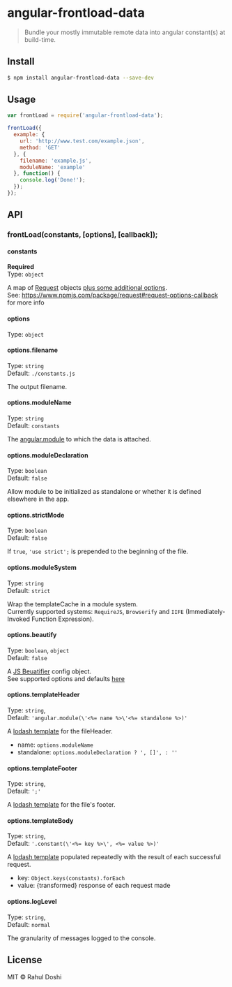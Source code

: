 # angular-frontload-data

> Bundle your mostly immutable remote data into angular constant(s) at build-time.

## Install

```sh
$ npm install angular-frontload-data --save-dev
```

## Usage

```js
var frontLoad = require('angular-frontload-data');

frontLoad({
  example: {
    url: 'http://www.test.com/example.json',
    method: 'GET'
  }, {
    filename: 'example.js',
    moduleName: 'example'
  }, function() {
    console.log('Done!');
  });
});
```

## API

### frontLoad(constants, [options], [callback]);

#### constants

**Required**  
Type: `object`

A map of [Request](https://www.npmjs.com/package/request) objects
[plus some additional options](https://www.npmjs.com/package/request#request-options-callback).  
See: https://www.npmjs.com/package/request#request-options-callback for more info

#### options

Type: `object`

#### options.filename

Type: `string`  
Default: `./constants.js`

The output filename.

#### options.moduleName

Type: `string`  
Default: `constants`

The [angular.module](https://docs.angularjs.org/api/ng/function/angular.module) to which the data is attached.

#### options.moduleDeclaration

Type: `boolean`  
Default: `false`

Allow module to be initialized as standalone or whether it is defined elsewhere in the app.

#### options.strictMode

Type: `boolean`  
Default: `false`  

If `true`, `'use strict';` is prepended to the beginning of the file.

#### options.moduleSystem

Type: `string`  
Default: `strict`  

Wrap the templateCache in a module system.  
Currently supported systems: `RequireJS`, `Browserify` and `IIFE` (Immediately-Invoked Function Expression).

#### options.beautify

Type: `boolean`, `object`  
Default: `false`  

A [JS Beuatifier](http://jsbeautifier.org/) config object.  
See supported options and defaults [here](https://www.npmjs.com/package/js-beautify#options)

#### options.templateHeader

Type: `string`,  
Default: `'angular.module(\'<%= name %>\'<%= standalone %>)'`  

A [lodash template](https://lodash.com/docs#template) for the fileHeader.

- name: `options.moduleName`
- standalone: `options.moduleDeclaration ? ', []', : ''`

#### options.templateFooter

Type: `string`,  
Default: `';'`  

A [lodash template](https://lodash.com/docs#template) for the file's footer.

#### options.templateBody

Type: `string`,  
Default: `'.constant(\'<%= key %>\', <%= value %>)'`  

A [lodash template](https://lodash.com/docs#template) populated repeatedly with the result of each successful request.

- key: `Object.keys(constants).forEach`
- value: {transformed} response of each request made

#### options.logLevel

Type: `string`,  
Default: `normal`  

The granularity of messages logged to the console.

## License

MIT © Rahul Doshi
